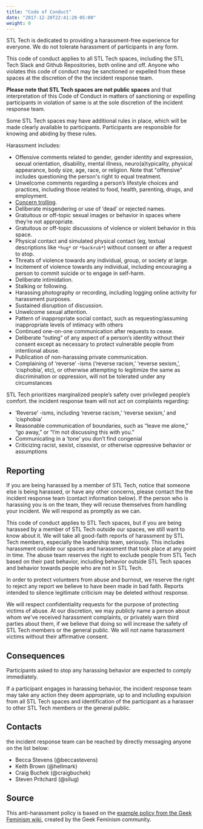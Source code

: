 ```yaml
---
title: "Code of Conduct"
date: "2017-12-20T22:41:28-05:00"
weight: 0
---
```


STL Tech is dedicated to providing a harassment-free experience for everyone. We
do not tolerate harassment of participants in any form.

This code of conduct applies to all STL Tech spaces, including the STL Tech
Slack and Github Repositories, both online and off. Anyone who violates this
code of conduct may be sanctioned or expelled from these spaces at the
discretion of the the incident response team.

**Please note that STL Tech spaces are not public spaces** and that interpretation of this Code of Conduct in matters of sanctioning or expelling participants in violation of same is at the sole discretion of the incident response team.

Some STL Tech spaces may have additional rules in place, which will be made
clearly available to participants. Participants are responsible for knowing and
abiding by these rules.

Harassment includes:

- Offensive comments related to gender, gender identity and expression, sexual
  orientation, disability, mental illness, neuro(a)typicality, physical
  appearance, body size, age, race, or religion. Note that "offensive" includes
  questioning the person's right to equal treatment.
- Unwelcome comments regarding a person’s lifestyle choices and practices,
  including those related to food, health, parenting, drugs, and employment.
- [Concern trolling](http://geekfeminism.wikia.com/wiki/Concern_troll).
- Deliberate misgendering or use of ‘dead’ or rejected names.
- Gratuitous or off-topic sexual images or behavior in spaces where they’re not
  appropriate.
- Gratuitous or off-topic discussions of violence or violent behavior in this
  space.
- Physical contact and simulated physical contact (eg, textual descriptions like
  `*hug*` or `*backrub*`) without consent or after a request to stop.
- Threats of violence towards any individual, group, or society at large.
- Incitement of violence towards any individual, including encouraging a person
  to commit suicide or to engage in self-harm.
- Deliberate intimidation.
- Stalking or following.
- Harassing photography or recording, including logging online activity for
  harassment purposes.
- Sustained disruption of discussion.
- Unwelcome sexual attention.
- Pattern of inappropriate social contact, such as requesting/assuming
  inappropriate levels of intimacy with others
- Continued one-on-one communication after requests to cease.
- Deliberate “outing” of any aspect of a person’s identity without their consent
  except as necessary to protect vulnerable people from intentional abuse.
- Publication of non-harassing private communication.
- Complaining of ‘reverse‘ -isms (‘reverse racism,’ ‘reverse sexism,’, ‘cisphobia’, etc), or otherwise attempting to legitimize the same as discrimination or oppression, will not be tolerated under any circumstances

STL Tech prioritizes marginalized people’s safety over privileged people’s
comfort. the incident response team will not act on complaints regarding:

- ‘Reverse’ -isms, including ‘reverse racism,’ ‘reverse sexism,’ and ‘cisphobia’
- Reasonable communication of boundaries, such as “leave me alone,” “go away,”
  or “I’m not discussing this with you.”
- Communicating in a ‘tone’ you don’t find congenial
- Criticizing racist, sexist, cissexist, or otherwise oppressive behavior or
  assumptions

## Reporting

If you are being harassed by a member of STL Tech, notice that someone else is
being harassed, or have any other concerns, please contact the the incident
response team (contact information below). If the person who is harassing you is
on the team, they will recuse themselves from handling your incident. We will
respond as promptly as we can.

This code of conduct applies to STL Tech spaces, but if you are being harassed
by a member of STL Tech outside our spaces, we still want to know about it. We
will take all good-faith reports of harassment by STL Tech members, especially
the leadership team, seriously. This includes harassment outside our spaces and
harassment that took place at any point in time. The abuse team reserves the
right to exclude people from STL Tech based on their past behavior, including
behavior outside STL Tech spaces and behavior towards people who are not in STL
Tech.

In order to protect volunteers from abuse and burnout, we reserve the right to
reject any report we believe to have been made in bad faith. Reports intended to
silence legitimate criticism may be deleted without response.

We will respect confidentiality requests for the purpose of protecting victims
of abuse. At our discretion, we may publicly name a person about whom we've
received harassment complaints, or privately warn third parties about them, if
we believe that doing so will increase the safety of STL Tech members or the
general public. We will not name harassment victims without their affirmative
consent.

## Consequences

Participants asked to stop any harassing behavior are expected to comply
immediately.

If a participant engages in harassing behavior, the incident response team may
take any action they deem appropriate, up to and including expulsion from all
STL Tech spaces and identification of the participant as a harasser to other STL
Tech members or the general public.

## Contacts

the incident response team can be reached by directly messaging anyone on the
list below:

- Becca Stevens (@beccastevens)
- Keith Brown (@hellmark)
- Craig Buchek (@craigbuchek)
- Steven Pritchard (@silug)

## Source

This anti-harassment policy is based on the
[example policy from the Geek Feminism wiki](http://geekfeminism.wikia.com/wiki/Community_anti-harassment),
created by the Geek Feminism community.
